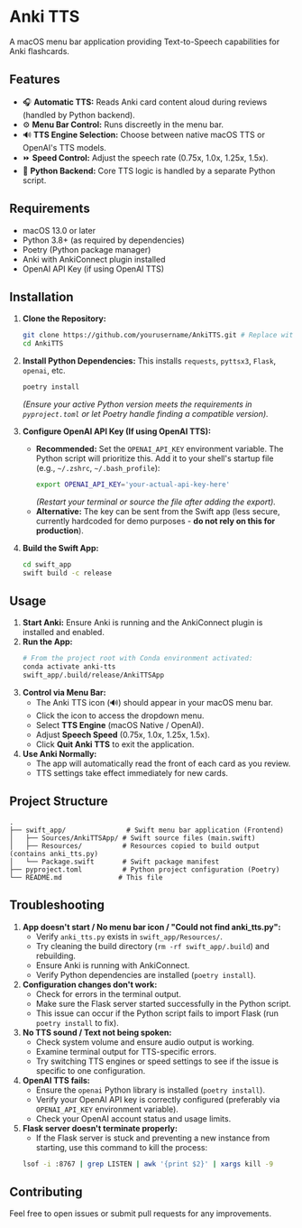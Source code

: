# Anki TTS

A macOS menu bar application providing Text-to-Speech capabilities for Anki flashcards.

## Features

- 🎧 **Automatic TTS:** Reads Anki card content aloud during reviews (handled by Python backend).
- ⚙️ **Menu Bar Control:** Runs discreetly in the menu bar.
- 🔊 **TTS Engine Selection:** Choose between native macOS TTS or OpenAI's TTS models.
- ⏩ **Speed Control:** Adjust the speech rate (0.75x, 1.0x, 1.25x, 1.5x).
- 🐍 **Python Backend:** Core TTS logic is handled by a separate Python script.

## Requirements

- macOS 13.0 or later
- Python 3.8+ (as required by dependencies)
- Poetry (Python package manager)
- Anki with AnkiConnect plugin installed
- OpenAI API Key (if using OpenAI TTS)

## Installation

1.  **Clone the Repository:**
    ```bash
    git clone https://github.com/yourusername/AnkiTTS.git # Replace with your repo URL
    cd AnkiTTS
    ```

2.  **Install Python Dependencies:**
    This installs `requests`, `pyttsx3`, `Flask`, `openai`, etc.
    ```bash
    poetry install
    ```
    *(Ensure your active Python version meets the requirements in `pyproject.toml` or let Poetry handle finding a compatible version).*

3.  **Configure OpenAI API Key (If using OpenAI TTS):**
    *   **Recommended:** Set the `OPENAI_API_KEY` environment variable. The Python script will prioritize this. Add it to your shell's startup file (e.g., `~/.zshrc`, `~/.bash_profile`):
        ```bash
        export OPENAI_API_KEY='your-actual-api-key-here'
        ```
        *(Restart your terminal or source the file after adding the export).*
    *   **Alternative:** The key can be sent from the Swift app (less secure, currently hardcoded for demo purposes - **do not rely on this for production**).

4.  **Build the Swift App:**
    ```bash
    cd swift_app
    swift build -c release
    ```

## Usage

1.  **Start Anki:** Ensure Anki is running and the AnkiConnect plugin is installed and enabled.
2.  **Run the App:**
    ```bash
    # From the project root with Conda environment activated:
    conda activate anki-tts
    swift_app/.build/release/AnkiTTSApp
    ```
3.  **Control via Menu Bar:**
    *   The Anki TTS icon (🔊) should appear in your macOS menu bar.
    *   Click the icon to access the dropdown menu.
    *   Select **TTS Engine** (macOS Native / OpenAI).
    *   Adjust **Speech Speed** (0.75x, 1.0x, 1.25x, 1.5x).
    *   Click **Quit Anki TTS** to exit the application.
4.  **Use Anki Normally:**
    *   The app will automatically read the front of each card as you review.
    *   TTS settings take effect immediately for new cards.

## Project Structure

```
.
├── swift_app/               # Swift menu bar application (Frontend)
│   ├── Sources/AnkiTTSApp/ # Swift source files (main.swift)
│   ├── Resources/          # Resources copied to build output (contains anki_tts.py)
│   └── Package.swift       # Swift package manifest
├── pyproject.toml          # Python project configuration (Poetry)
└── README.md              # This file
```

## Troubleshooting

1.  **App doesn't start / No menu bar icon / "Could not find anki_tts.py":**
    *   Verify `anki_tts.py` exists in `swift_app/Resources/`.
    *   Try cleaning the build directory (`rm -rf swift_app/.build`) and rebuilding.
    *   Ensure Anki is running with AnkiConnect.
    *   Verify Python dependencies are installed (`poetry install`).
2.  **Configuration changes don't work:**
    *   Check for errors in the terminal output.
    *   Make sure the Flask server started successfully in the Python script.
    *   This issue can occur if the Python script fails to import Flask (run `poetry install` to fix).
3.  **No TTS sound / Text not being spoken:**
    *   Check system volume and ensure audio output is working.
    *   Examine terminal output for TTS-specific errors.
    *   Try switching TTS engines or speed settings to see if the issue is specific to one configuration.
4.  **OpenAI TTS fails:**
    *   Ensure the `openai` Python library is installed (`poetry install`).
    *   Verify your OpenAI API key is correctly configured (preferably via `OPENAI_API_KEY` environment variable).
    *   Check your OpenAI account status and usage limits.
5.  **Flask server doesn't terminate properly:**
    *   If the Flask server is stuck and preventing a new instance from starting, use this command to kill the process:
    ```bash
    lsof -i :8767 | grep LISTEN | awk '{print $2}' | xargs kill -9
    ```

## Contributing

Feel free to open issues or submit pull requests for any improvements. 